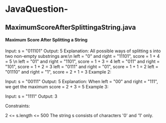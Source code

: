# JavaQuestion-
## MaximumScoreAfterSplittingaString.java
#### Maximum Score After Splitting a String
 Input: s = "011101"
Output: 5 
Explanation: 
All possible ways of splitting s into two non-empty substrings are:\n
left = "0" and right = "11101", score = 1 + 4 = 5 \n
left = "01" and right = "1101", score = 1 + 3 = 4 
left = "011" and right = "101", score = 1 + 2 = 3 
left = "0111" and right = "01", score = 1 + 1 = 2 
left = "01110" and right = "1", score = 2 + 1 = 3
Example 2:

Input: s = "00111"
Output: 5
Explanation: When left = "00" and right = "111", we get the maximum score = 2 + 3 = 5
Example 3:

Input: s = "1111"
Output: 3
 

Constraints:

2 <= s.length <= 500
The string s consists of characters '0' and '1' only.
